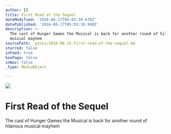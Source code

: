 ```yaml
---
author: []
title: First Read of the Sequel
dateModified: '2016-06-17T05:03:39.676Z'
datePublished: '2016-06-17T05:03:39.998Z'
description: >-
  The cast of Hunger Games the Musical is back for another round of hilarious
  musical mayhem
sourcePath: _posts/2016-06-15-first-read-of-the-sequel.md
starred: false
inFeed: true
hasPage: false
inNav: false
_type: MediaObject

---
```

![](https://the-grid-user-content.s3-us-west-2.amazonaws.com/4a82fa5f-28b8-46a0-b496-146a011791cc.jpg)

# First Read of the Sequel

The cast of Hunger Games the Musical is back for another round of hilarious musical mayhem